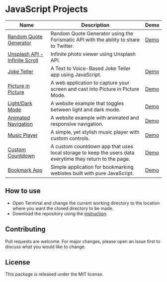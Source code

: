 # JavaScript Projects

| Name     | Description   | Demo  |
|----------|---------------|-------|
| [Random Quote Generator](/quote-generator/) | Random Quote Generator using the Forismatic API with the ability to share to Twitter. | [Demo](https://tinawebdev.github.io/javascript-projects/quote-generator/) |
| [Unsplash API - Infinite Scroll](/infinite-scroll/) | Infinite photo viewer using Unsplash API. | |
| [Joke Teller](/joke-teller/) | A Text to Voice-Based Joke Teller app using JavaScript. | [Demo](https://tinawebdev.github.io/javascript-projects/joke-teller/) |
| [Picture in Picture](/picture-in-picture/) | A web application to capture your screen and cast into Picture in Picture Mode. | [Demo](https://tinawebdev.github.io/javascript-projects/picture-in-picture/) |
| [Light/Dark Mode](/light-dark-mode/) | A website example that toggles between light and dark mode. | [Demo](https://tinawebdev.github.io/javascript-projects/light-dark-mode/) |
| [Animated Navigation](/animated-navigation/) | A website example with animated and responsive navigation. | [Demo](https://tinawebdev.github.io/javascript-projects/animated-navigation/) |
| [Music Player](/music-player/) | A simple, yet stylish music player with custom controls. | [Demo](https://tinawebdev.github.io/javascript-projects/music-player/) |
| [Custom Countdown](/custom-countdown/) | A custom countdown app that uses local storage to keep the users data everytime they return to the page. | [Demo](https://tinawebdev.github.io/javascript-projects/custom-countdown/) |
| [Bookmark App](/bookmark-app/) | Simple application for bookmarking webistes built with pure JavaScript. | [Demo](https://tinawebdev.github.io/javascript-projects/bookmark-app/) |


## How to use
* Open Terminal and change the current working directory to the location where you want the cloned directory to be made.
* Download the repository using the [instruction](https://help.github.com/en/github/creating-cloning-and-archiving-repositories/cloning-a-repository).

## Contributing

Pull requests are welcome. For major changes, please open an issue first to discuss what you would like to change.

## License

This package is released under the MIT license.
